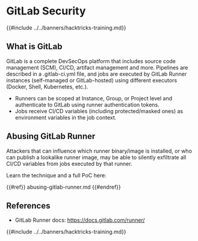 # GitLab Security

{{#include ../../banners/hacktricks-training.md}}

## What is GitLab

GitLab is a complete DevSecOps platform that includes source code management (SCM), CI/CD, artifact management and more. Pipelines are described in a .gitlab-ci.yml file, and jobs are executed by GitLab Runner instances (self-managed or GitLab-hosted) using different executors (Docker, Shell, Kubernetes, etc.).

- Runners can be scoped at Instance, Group, or Project level and authenticate to GitLab using runner authentication tokens.
- Jobs receive CI/CD variables (including protected/masked ones) as environment variables in the job context.

## Abusing GitLab Runner

Attackers that can influence which runner binary/image is installed, or who can publish a lookalike runner image, may be able to silently exfiltrate all CI/CD variables from jobs executed by that runner.

Learn the technique and a full PoC here:

{{#ref}}
abusing-gitlab-runner.md
{{#endref}}

## References

- GitLab Runner docs: https://docs.gitlab.com/runner/

{{#include ../../banners/hacktricks-training.md}}